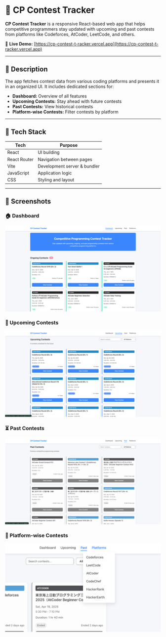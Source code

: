 # 🧭 CP Contest Tracker

**CP Contest Tracker** is a responsive React-based web app that helps competitive programmers stay updated with upcoming and past contests from platforms like Codeforces, AtCoder, LeetCode, and others.

🔗 **Live Demo:** [https://cp-contest-t-racker.vercel.app](https://cp-contest-t-racker.vercel.app)

---

## 📌 Description

The app fetches contest data from various coding platforms and presents it in an organized UI. It includes dedicated sections for:

- **Dashboard:** Overview of all features
- **Upcoming Contests:** Stay ahead with future contests
- **Past Contests:** View historical contests
- **Platform-wise Contests:** Filter contests by platform

---

## 🚀 Tech Stack

| Tech           | Purpose                        |
|----------------|--------------------------------|
| React          | UI building                    |
| React Router   | Navigation between pages       |
| Vite           | Development server & bundler   |
| JavaScript     | Application logic              |
| CSS            | Styling and layout             |

---

## 📸 Screenshots

### 🏠 Dashboard
![Dashboard](Screenshots/Dashboard.png)

### 📅 Upcoming Contests
![Upcoming Contests](Screenshots/Upcoming.png)

### ⏳ Past Contests
![Past Contests](Screenshots/Past.png)

### 🧩 Platform-wise Contests
![Platform View](Screenshots/Platform.png)


